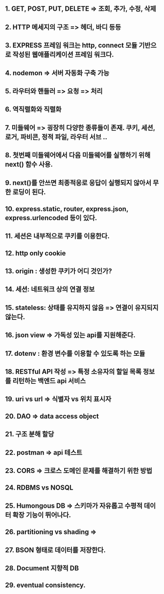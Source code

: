 ## 1. GET, POST, PUT, DELETE => 조회, 추가, 수정, 삭제

## 2. HTTP 메세지의 구조 => 헤더, 바디 등등

## 3. EXPRESS 프레임 워크는 http, connect 모듈 기반으로 작성된 웹애플리케이션 프레임 워크다.

## 4. nodemon => 서버 자동화 구축 가능

## 5. 라우터와 핸들러 => 요청 => 처리

## 6. 역직렬화와 직렬화

## 7. 미들웨어 => 굉장히 다양한 종류들이 존재. 쿠키, 세션, 로거, 파비콘, 정적 파일, 라우터 서브 ..

## 8. 첫번째 미들웨어에서 다음 미들웨어를 실행하기 위해 next() 함수 사용. 

## 9. next()를 안쓰면 최종적응로 응답이 실행되지 않아서 무한 로딩이 된다.

## 10. express.static, router, express.json, express.urlencoded 등이 있다.

## 11. 세션은 내부적으로 쿠키를 이용한다.

## 12. http only cookie

## 13. origin : 생성한 쿠키가 어디 것인가?

## 14. 세션: 네트워크 상의 연결 정보

## 15. stateless: 상태를 유지하지 않음 => 연결이 유지되지 않는다.

## 16. json view => 가독성 있는 api를 지원해준다.

## 17. dotenv : 환경 변수를 이용할 수 있도록 하는 모듈

## 18. RESTful API 작성 => 특정 소유자의 할일 목록 정보를 리턴하는 백엔드 api 서비스

## 19. uri vs url => 식별자 vs 위치 표시자

## 20. DAO => data access object

## 21. 구조 분해 할당

## 22. postman => api 테스트

## 23. CORS => 크로스 도메인 문제를 해결하기 위한 방법

## 24. RDBMS vs NOSQL

## 25. Humongous DB => 스키마가 자유롭고 수평적 데이터 확장 기능이 뛰어나다.

## 26. partitioning vs shading => 

## 27. BSON 형태로 데이터를 저장한다.

## 28. Document 지향적 DB

## 29. eventual consistency. 